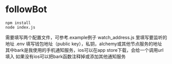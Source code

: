# followBot

```shell
npm install
node index.js
```
需要填写两个配置文件，可参考.example例子
watch_address.js 里填写要监听的地址
.env 填写钱包地址（public key），私钥，alchemy或其他节点服务的地址
其中bark是我使用的手机通知服务，ios可以在app store下载，会给一个调用url填入
如果没有ios可以把bark函数注释掉或添加其他通知服务